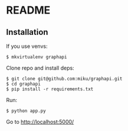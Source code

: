 README
======

Installation
------------

If you use venvs:

    $ mkvirtualenv graphapi

Clone repo and install deps:

    $ git clone git@github.com:miku/graphapi.git
    $ cd graphapi
    $ pip install -r requirements.txt

Run:

    $ python app.py

Go to [http://localhost:5000/](http://localhost:5000/)
